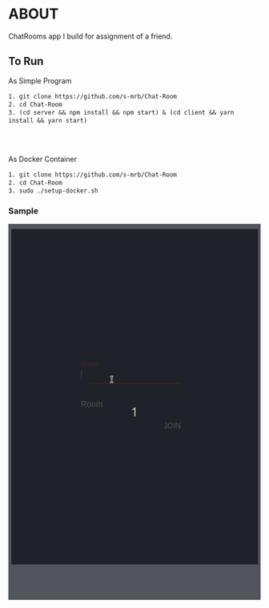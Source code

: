 

# ABOUT
ChatRooms app I build for assignment of a friend. 

## To Run

As Simple Program

```
1. git clone https://github.com/s-mrb/Chat-Room
2. cd Chat-Room
3. (cd server && npm install && npm start) & (cd client && yarn install && yarn start)


```

<br />

As Docker Container

```
1. git clone https://github.com/s-mrb/Chat-Room
2. cd Chat-Room
3. sudo ./setup-docker.sh

```



### Sample
<div style="text-align:center">
<img src="./de/1.gif" alt="de/1.gif" width="526.958" height="750" alin="center">
</div>




